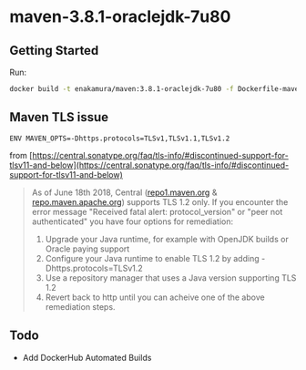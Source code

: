 # maven-3.8.1-oraclejdk-7u80

## Getting Started

Run:

```sh
docker build -t enakamura/maven:3.8.1-oraclejdk-7u80 -f Dockerfile-maven .
```

## Maven TLS issue

```docker
ENV MAVEN_OPTS=-Dhttps.protocols=TLSv1,TLSv1.1,TLSv1.2
```

from [https://central.sonatype.org/faq/tls-info/#discontinued-support-for-tlsv11-and-below](https://central.sonatype.org/faq/tls-info/#discontinued-support-for-tlsv11-and-below)

> As of June 18th 2018, Central ([repo1.maven.org](http://repo1.maven.org/) & [repo.maven.apache.org](http://repo.maven.apache.org/)) supports TLS 1.2 only. If you encounter the error message
"Received fatal alert: protocol_version"
or
"peer not authenticated"
you have four options for remediation:
> 1. Upgrade your Java runtime, for example with OpenJDK builds or Oracle paying support
> 2. Configure your Java runtime to enable TLS 1.2 by adding -Dhttps.protocols=TLSv1.2
> 3. Use a repository manager that uses a Java version supporting TLS 1.2
> 4. Revert back to http until you can acheive one of the above remediation steps.

## Todo

- Add DockerHub Automated Builds
